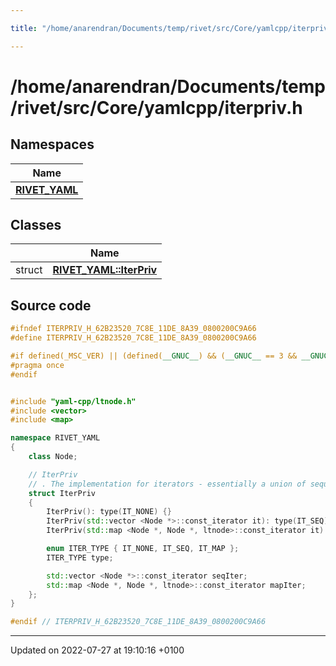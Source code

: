 ```yaml
---

title: "/home/anarendran/Documents/temp/rivet/src/Core/yamlcpp/iterpriv.h"

---
```


# /home/anarendran/Documents/temp/rivet/src/Core/yamlcpp/iterpriv.h



## Namespaces

| Name           |
| -------------- |
| **[RIVET_YAML](http://example.org/namespaces/namespacerivet__yaml/)**  |

## Classes

|                | Name           |
| -------------- | -------------- |
| struct | **[RIVET_YAML::IterPriv](http://example.org/classes/structrivet__yaml_1_1iterpriv/)**  |




## Source code

```cpp
#ifndef ITERPRIV_H_62B23520_7C8E_11DE_8A39_0800200C9A66
#define ITERPRIV_H_62B23520_7C8E_11DE_8A39_0800200C9A66

#if defined(_MSC_VER) || (defined(__GNUC__) && (__GNUC__ == 3 && __GNUC_MINOR__ >= 4) || (__GNUC__ >= 4)) // GCC supports "pragma once" correctly since 3.4
#pragma once
#endif


#include "yaml-cpp/ltnode.h"
#include <vector>
#include <map>

namespace RIVET_YAML
{
    class Node;

    // IterPriv
    // . The implementation for iterators - essentially a union of sequence and map iterators.
    struct IterPriv
    {
        IterPriv(): type(IT_NONE) {}
        IterPriv(std::vector <Node *>::const_iterator it): type(IT_SEQ), seqIter(it) {}
        IterPriv(std::map <Node *, Node *, ltnode>::const_iterator it): type(IT_MAP), mapIter(it) {}

        enum ITER_TYPE { IT_NONE, IT_SEQ, IT_MAP };
        ITER_TYPE type;

        std::vector <Node *>::const_iterator seqIter;
        std::map <Node *, Node *, ltnode>::const_iterator mapIter;
    };
}

#endif // ITERPRIV_H_62B23520_7C8E_11DE_8A39_0800200C9A66
```


-------------------------------

Updated on 2022-07-27 at 19:10:16 +0100

